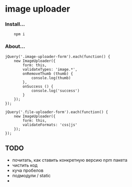 # image uploader

### Install...

```cli
	npm i
```

### About...

```cli
jQuery('.image-uploader-form').each(function() {
    new ImageUploader({
        form: this,
        validateTypes: 'image.*',
        onRemoveThumb (thumb) {
            console.log(thumb)
        },
        onSuccess () {
            console.log('success')
        }
    });
});

jQuery('.file-uploader-form').each(function() {
    new ImageUploader({
        form: this,
        validateFormats: 'css|js'
    });
});
```


##  TODO


* почитать, как ставить конкретную версию npm пакета
* чистить код
* куча пробелов
* подмодули / static
* 